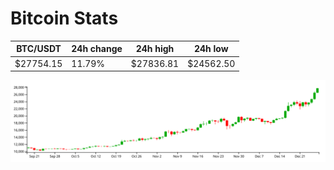 # Bitcoin Stats

BTC/USDT|24h change|24h high|24h low|
|---|---|---|---|
|$27754.15|11.79%|$27836.81|$24562.50|

<img src="./chart.svg">
